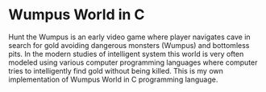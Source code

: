 Wumpus World in C
============

Hunt the Wumpus is an early video game where player navigates cave in search for gold avoiding dangerous monsters (Wumpus) and bottomless pits. In the modern studies of intelligent system this world is very often modeled using various computer programming languages where computer tries to intelligently find gold without being killed. This is my own implementation of Wumpus World in C programming language.
